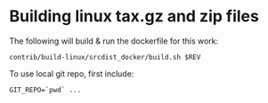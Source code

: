 Building linux tax.gz and zip files
========================

The following will build & run the dockerfile for this work:

`contrib/build-linux/srcdist_docker/build.sh $REV`

To use local git repo, first include:
```
GIT_REPO=`pwd` ...
```